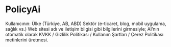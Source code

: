 # PolicyAi
Kullanıcının:  Ülke (Türkiye, AB, ABD)  Sektör (e-ticaret, blog, mobil uygulama, sağlık vs.)  Web sitesi adı ve iletişim bilgisi gibi bilgilerini girmesiyle; AI’nın otomatik olarak KVKK / Gizlilik Politikası / Kullanım Şartları / Çerez Politikası metinlerini üretmesi.
